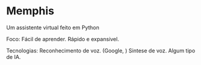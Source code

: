# Memphis
 Um assistente virtual feito em Python

Foco:
    Fácil de aprender.
    Rápido e expansivel.

Tecnologias:
    Reconhecimento de voz. (Google, )
    Sintese de voz.
    Algum tipo de IA.